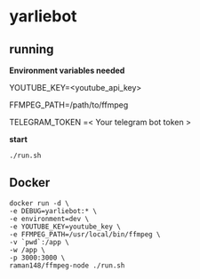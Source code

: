 # yarliebot

## running

__Environment variables needed__

YOUTUBE_KEY=<youtube_api_key>

FFMPEG_PATH=/path/to/ffmpeg

TELEGRAM_TOKEN =< Your telegram bot token >
 
__start__

`./run.sh`

## Docker
```
docker run -d \
-e DEBUG=yarliebot:* \
-e environment=dev \
-e YOUTUBE_KEY=youtube_key \
-e FFMPEG_PATH=/usr/local/bin/ffmpeg \
-v `pwd`:/app \
-w /app \
-p 3000:3000 \
raman148/ffmpeg-node ./run.sh

```
